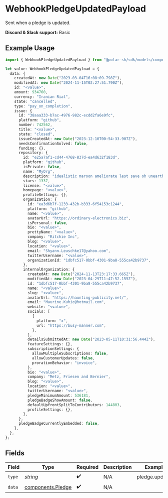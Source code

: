# WebhookPledgeUpdatedPayload

Sent when a pledge is updated.

**Discord & Slack support:** Basic

## Example Usage

```typescript
import { WebhookPledgeUpdatedPayload } from "@polar-sh/sdk/models/components/webhookpledgeupdatedpayload.js";

let value: WebhookPledgeUpdatedPayload = {
  data: {
    createdAt: new Date("2023-03-04T16:08:09.798Z"),
    modifiedAt: new Date("2024-11-15T02:27:51.790Z"),
    id: "<value>",
    amount: 934760,
    currency: "Iranian Rial",
    state: "cancelled",
    type: "pay_on_completion",
    issue: {
      id: "38aaa333-b7ac-4976-982c-ecdd2fa6e9fc",
      platform: "github",
      number: 742562,
      title: "<value>",
      state: "closed",
      issueCreatedAt: new Date("2023-12-10T00:54:33.907Z"),
      needsConfirmationSolved: false,
      funding: {},
      repository: {
        id: "e25a7af1-cd44-4768-837d-ea4d632f183d",
        platform: "github",
        isPrivate: false,
        name: "MyOrg",
        description: "idealistic maroon ameliorate lest save oh unearth where",
        stars: 1337,
        license: "<value>",
        homepage: "<value>",
        profileSettings: {},
        organization: {
          id: "ea3d6b7f-1233-432b-b333-6f54153c1244",
          platform: "github",
          name: "<value>",
          avatarUrl: "https://ordinary-electronics.biz",
          isPersonal: false,
          bio: "<value>",
          prettyName: "<value>",
          company: "Ritchie Inc",
          blog: "<value>",
          location: "<value>",
          email: "Shyann.Leuschke17@yahoo.com",
          twitterUsername: "<value>",
          organizationId: "1dbfc517-0bbf-4301-9ba8-555ca42b9737",
        },
        internalOrganization: {
          createdAt: new Date("2024-11-13T23:17:33.665Z"),
          modifiedAt: new Date("2023-04-29T11:47:52.155Z"),
          id: "1dbfc517-0bbf-4301-9ba8-555ca42b9737",
          name: "<value>",
          slug: "<value>",
          avatarUrl: "https://haunting-publicity.net/",
          email: "Maurine.Kuhic@hotmail.com",
          website: "<value>",
          socials: [
            {
              platform: "x",
              url: "https://busy-manner.com",
            },
          ],
          detailsSubmittedAt: new Date("2023-05-11T10:31:56.444Z"),
          featureSettings: {},
          subscriptionSettings: {
            allowMultipleSubscriptions: false,
            allowCustomerUpdates: false,
            prorationBehavior: "invoice",
          },
          bio: "<value>",
          company: "Metz, Friesen and Bernier",
          blog: "<value>",
          location: "<value>",
          twitterUsername: "<value>",
          pledgeMinimumAmount: 536181,
          pledgeBadgeShowAmount: false,
          defaultUpfrontSplitToContributors: 144803,
          profileSettings: {},
        },
      },
      pledgeBadgeCurrentlyEmbedded: false,
    },
  },
};
```

## Fields

| Field                                                  | Type                                                   | Required                                               | Description                                            | Example                                                |
| ------------------------------------------------------ | ------------------------------------------------------ | ------------------------------------------------------ | ------------------------------------------------------ | ------------------------------------------------------ |
| `type`                                                 | *string*                                               | :heavy_check_mark:                                     | N/A                                                    | pledge.updated                                         |
| `data`                                                 | [components.Pledge](../../models/components/pledge.md) | :heavy_check_mark:                                     | N/A                                                    |                                                        |